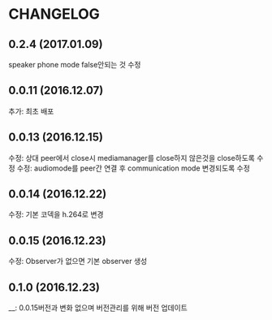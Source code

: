# CHANGELOG
## 0.2.4 (2017.01.09)
speaker phone mode false안되는 것 수정

## 0.0.11 (2016.12.07)
추가: 최초 배포

## 0.0.13 (2016.12.15)
수정: 상대 peer에서 close시 mediamanager를 close하지 않은것을 close하도록 수정
수정: audiomode를 peer간 연결 후 communication mode 변경되도록 수정

## 0.0.14 (2016.12.22)
수정: 기본 코덱을 h.264로 변경

## 0.0.15 (2016.12.23)
수정: Observer가 없으면 기본 observer 생성

## 0.1.0 (2016.12.23)
__: 0.0.15버전과 변화 없으며 버전관리를 위해 버전 업데이트
